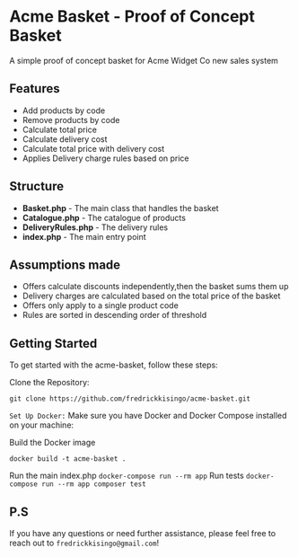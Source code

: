 # Acme Basket - Proof of Concept Basket
 
A simple proof of concept basket for Acme Widget Co new sales system

## Features
 - Add products by code
 - Remove products by code
 - Calculate total price
 - Calculate delivery cost
 - Calculate total price with delivery cost
 - Applies Delivery charge rules based on price

## Structure
-  **Basket.php** - The main class that handles the basket
-  **Catalogue.php** - The catalogue of products
-  **DeliveryRules.php** - The delivery rules
-  **index.php** - The main entry point

## Assumptions made
-  Offers calculate discounts independently,then the basket sums them up
-  Delivery charges are calculated based on the total price of the basket
-  Offers only apply to a single product code
  - Rules are sorted in descending order of threshold

## Getting Started

To get started with the acme-basket, follow these steps:

Clone the Repository:

   ```
   git clone https://github.com/fredrickkisingo/acme-basket.git
   ```

`Set Up Docker:` Make sure you have Docker and Docker Compose installed on your machine:

Build the Docker image
  ```
 docker build -t acme-basket .
   ```

Run the main index.php
    ```
    docker-compose run --rm app
     ```
Run tests
    ```
    docker-compose run --rm app composer test
    ```

## P.S

If you have any questions or need further assistance, please feel free to reach out to `fredrickkisingo@gmail.com`!
